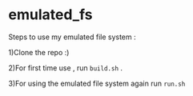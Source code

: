 # emulated_fs
Steps to use my emulated file system :

 1)Clone the repo :)
 
 2)For first time use , run `build.sh` .
 
 3)For using the emulated file system again run `run.sh`
